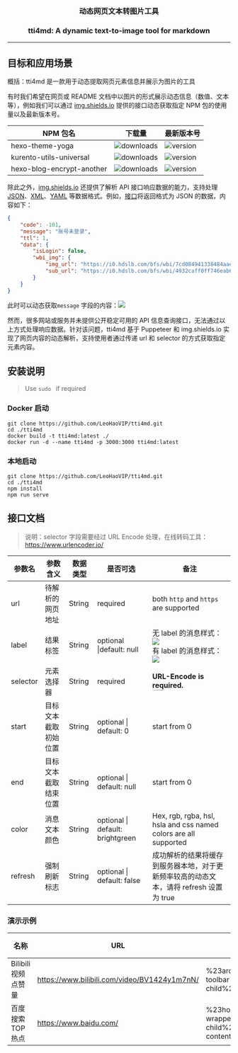 <h3 align="center">动态网页文本转图片工具</h3>
<h3 align="center">tti4md: A dynamic text-to-image tool for markdown</h3>

---

## 目标和应用场景

概括：tti4md 是一款用于动态提取网页元素信息并展示为图片的工具

有时我们希望在网页或 README 文档中以图片的形式展示动态信息（数值、文本等），例如我们可以通过 [img.shields.io](https://img.shields.io) 提供的接口动态获取指定 NPM 包的使用量以及最新版本号。

| NPM 包名                  | 下载量                                                       | 最新版本号                                                   |
| ------------------------- | ------------------------------------------------------------ | ------------------------------------------------------------ |
| hexo-theme-yoga           | ![downloads](https://img.shields.io/npm/dt/hexo-theme-yoga)  | ![version](https://img.shields.io/npm/v/hexo-theme-yoga)     |
| kurento-utils-universal   | ![downloads](https://img.shields.io/npm/dt/kurento-utils-universal) | ![version](https://img.shields.io/npm/v/kurento-utils-universal) |
| hexo-blog-encrypt-another | ![downloads](https://img.shields.io/npm/dt/hexo-blog-encrypt-another) | ![version](https://img.shields.io/npm/v/hexo-blog-encrypt-another) |

除此之外，[img.shields.io](https://img.shields.io) 还提供了解析 API 接口响应数据的能力，支持处理 [JSON](https://shields.io/badges/dynamic-json-badge)、[XML](https://shields.io/badges/dynamic-xml-badge)、[YAML](https://shields.io/badges/dynamic-yaml-badge) 等数据格式。例如，[接口](https://api.bilibili.com/x/web-interface/nav)将返回格式为 JSON 的数据，内容如下：

```json
{
    "code": -101,
    "message": "账号未登录",
    "ttl": 1,
    "data": {
        "isLogin": false,
        "wbi_img": {
            "img_url": "https://i0.hdslb.com/bfs/wbi/7cd084941338484aae1ad9425b84077c.png",
            "sub_url": "https://i0.hdslb.com/bfs/wbi/4932caff0ff746eab6f01bf08b70ac45.png"
        }
    }
}
```

此时可以动态获取`message` 字段的内容：![](https://img.shields.io/badge/dynamic/yaml?url=https%3A%2F%2Fapi.bilibili.com%2Fx%2Fweb-interface%2Fnav&query=%24.message&label=message)

然而，很多网站或服务并未提供公开稳定可用的 API 信息查询接口，无法通过以上方式处理响应数据。针对该问题，tti4md 基于 Puppeteer 和 img.shields.io 实现了网页内容的动态解析，支持使用者通过传递 url 和 selector 的方式获取指定元素内容。

## 安装说明

> Use `sudo ` if required

### Docker 启动

```shell
git clone https://github.com/LeoHaoVIP/tti4md.git
cd ./tti4md
docker build -t tti4md:latest ./
docker run -d --name tti4md -p 3000:3000 tti4md:latest
```

### 本地启动

```shell
git clone https://github.com/LeoHaoVIP/tti4md.git
cd ./tti4md
npm install
npm run serve
```

## 接口文档

> 说明：selector 字段需要经过 URL Encode 处理，在线转码工具：https://www.urlencoder.io/

| 参数名   | 参数含义             | 数据类型 | 是否可选                         | 备注                                                         |
| -------- | -------------------- | -------- | -------------------------------- | ------------------------------------------------------------ |
| url      | 待解析的网页地址     | String   | required                         | both `http` and `https ` are supported                       |
| label    | 结果标签             | String   | optional \|default: null         | 无 label 的消息样式：![](https://img.shields.io/badge/message-brightgreen)<br />有 label 的消息样式：![](https://img.shields.io/badge/label-message-brightgreen) |
| selector | 元素选择器           | String   | required                         | **URL-Encode is required.** <br /><img src="C:\Users\LeoHao\AppData\Roaming\Typora\typora-user-images\image-20230904113238823.png" alt="image-20230904113238823" style="zoom: 10%;" /> |
| start    | 目标文本截取初始位置 | String   | optional \| default: 0           | start from 0                                                 |
| end      | 目标文本截取结束位置 | String   | optional \| default: null        | start from 0                                                 |
| color    | 消息文本颜色         | String   | optional \| default: brightgreen | Hex, rgb, rgba, hsl, hsla and css named colors are all supported |
| refresh  | 强制刷新标志         | String   | optional \| default: false       | 成功解析的结果将缓存到服务器本地，对于更新频率较高的动态文本，请将 refresh 设置为 true |

### 演示示例

| 名称                | URL                                          | selector                                                     | 效果                                                         |
| ------------------- | -------------------------------------------- | ------------------------------------------------------------ | ------------------------------------------------------------ |
| Bilibili 视频点赞量 | https://www.bilibili.com/video/BV1424y1m7nN/ | %23arc_toolbar_report%20%3E%20div.video-toolbar-left%20%3E%20div%3Anth-child%281%29%20%3E%20div%20%3E%20span | ![](http://leohao.cn:4000/api?url=http://www.bilibili.com/video/BV1424y1m7nN&label=thumbsUp&selector=%23arc_toolbar_report%20%3E%20div.video-toolbar-left%20%3E%20div%3Anth-child%281%29%20%3E%20div%20%3E%20span) |
| 百度搜索TOP热点     | https://www.baidu.com/                       | %23hotsearch-content-wrapper%20%3E%20li%3Anth-child%281%29%20%3E%20a%20%3E%20span.title-content-title | ![](http://localhost:3000/api?url=https://www.baidu.com/&label=baiduHot&selector=%23hotsearch-content-wrapper%20%3E%20li%3Anth-child%281%29%20%3E%20a%20%3E%20span.title-content-title) |
